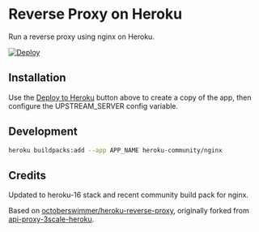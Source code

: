 # Reverse Proxy on Heroku

Run a reverse proxy using nginx on Heroku.

[![Deploy](https://www.herokucdn.com/deploy/button.png)](https://heroku.com/deploy)

## Installation

Use the [Deploy to Heroku](https://heroku.com/deploy) button above to create a
copy of the app, then configure the UPSTREAM_SERVER config variable.

## Development

```bash
heroku buildpacks:add --app APP_NAME heroku-community/nginx
```

## Credits

Updated to heroku-16 stack and recent community build pack for nginx.

Based on [octoberswimmer/heroku-reverse-proxy](https://github.com/octoberswimmer/heroku-reverse-proxy),
originally forked from [api-proxy-3scale-heroku](https://github.com/Taytay/api-proxy-3scale-heroku).
